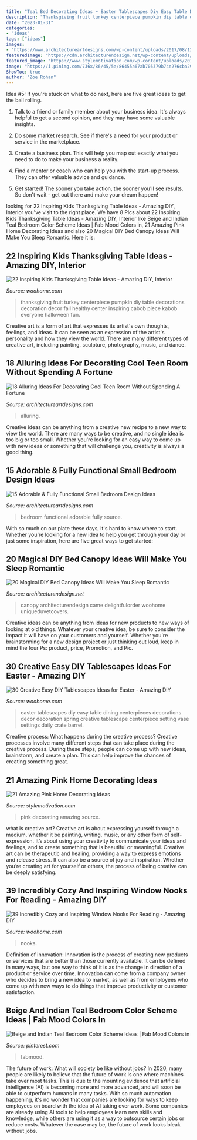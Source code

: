 ```yaml
---
title: "Teal Bed Decorating Ideas ~ Easter Tablescapes Diy Easy Table Dining Centerpieces Decorations Decor Decoration Spring Creative Tablescape Centerpiece Setting Vase Settings Daily Crate Barrel"
description: "Thanksgiving fruit turkey centerpiece pumpkin diy table decorations decoration decor fall healthy center inspiring cabob piece kabob everyone halloween fun"
date: "2023-01-31"
categories:
- "ideas"
tags: ["ideas"]
images:
- "https://www.architectureartdesigns.com/wp-content/uploads/2017/08/12-28.jpg"
featuredImage: "https://cdn.architecturendesign.net/wp-content/uploads/2015/07/AD-DIY-Bed-Canopy-18.jpg"
featured_image: "https://www.stylemotivation.com/wp-content/uploads/2013/08/21-Amazing-Pink-Home-Decorating-Ideas-8.jpg"
image: "https://i.pinimg.com/736x/86/45/5a/86455a67ab705379b74e276cba29737f.jpg"
ShowToc: true
author: "Zoe Rohan"
---
```



Idea #5:
If you're stuck on what to do next, here are five great ideas to get the ball rolling.
1. Talk to a friend or family member about your business idea. It's always helpful to get a second opinion, and they may have some valuable insights.

2. Do some market research. See if there's a need for your product or service in the marketplace.

3. Create a business plan. This will help you map out exactly what you need to do to make your business a reality.

4. Find a mentor or coach who can help you with the start-up process. They can offer valuable advice and guidance.

5. Get started! The sooner you take action, the sooner you'll see results. So don't wait - get out there and make your dream happen!

	

		
looking for 22 Inspiring Kids Thanksgiving Table Ideas - Amazing DIY, Interior you've visit to the right place. We have 8 Pics about 22 Inspiring Kids Thanksgiving Table Ideas - Amazing DIY, Interior like Beige and Indian Teal Bedroom Color Scheme Ideas | Fab Mood Colors in, 21 Amazing Pink Home Decorating Ideas and also 20 Magical DIY Bed Canopy Ideas Will Make You Sleep Romantic. Here it is:
		
    
## 22 Inspiring Kids Thanksgiving Table Ideas - Amazing DIY, Interior

<img loading=lazy src="https://www.woohome.com/wp-content/uploads/2013/11/Inspiring-Thanksgiving-Kids-Tables-4.jpg" onerror="this.onerror=null;this.src='https://tse4.mm.bing.net/th?id=OIP.XKAGHeiCcGiwmYp466UrmgHaLK&amp;pid=15.1';" alt="22 Inspiring Kids Thanksgiving Table Ideas - Amazing DIY, Interior">

_Source: woohome.com_

>thanksgiving fruit turkey centerpiece pumpkin diy table decorations decoration decor fall healthy center inspiring cabob piece kabob everyone halloween fun. 

	

Creative art is a form of art that expresses its artist's own thoughts, feelings, and ideas. It can be seen as an expression of the artist's personality and how they view the world. There are many different types of creative art, including painting, sculpture, photography, music, and dance.

    
## 18 Alluring Ideas For Decorating Cool Teen Room Without Spending A Fortune

<img loading=lazy src="https://www.architectureartdesigns.com/wp-content/uploads/2017/08/12-28.jpg" onerror="this.onerror=null;this.src='https://tse4.mm.bing.net/th?id=OIP.n3JcsMIsoJslgE0tOuo44wHaFw&amp;pid=15.1';" alt="18 Alluring Ideas For Decorating Cool Teen Room Without Spending A Fortune">

_Source: architectureartdesigns.com_

>alluring. 

	

Creative ideas can be anything from a creative new recipe to a new way to view the world. There are many ways to be creative, and no single idea is too big or too small. Whether you're looking for an easy way to come up with new ideas or something that will challenge you, creativity is always a good thing.

    
## 15 Adorable &amp; Fully Functional Small Bedroom Design Ideas

<img loading=lazy src="http://www.architectureartdesigns.com/wp-content/uploads/2015/02/1231.jpg" onerror="this.onerror=null;this.src='https://tse2.mm.bing.net/th?id=OIP.kxWJPXlnqQJ6rkvbXDRtowHaLI&amp;pid=15.1';" alt="15 Adorable &amp; Fully Functional Small Bedroom Design Ideas">

_Source: architectureartdesigns.com_

>bedroom functional adorable fully source. 

	

With so much on our plate these days, it's hard to know where to start. Whether you're looking for a new idea to help you get through your day or just some inspiration, here are five great ways to get started: 

    
## 20 Magical DIY Bed Canopy Ideas Will Make You Sleep Romantic

<img loading=lazy src="https://cdn.architecturendesign.net/wp-content/uploads/2015/07/AD-DIY-Bed-Canopy-18.jpg" onerror="this.onerror=null;this.src='https://tse4.mm.bing.net/th?id=OIP.AKjCfW2kRfPpCNHvgzt2rgHaJ7&amp;pid=15.1';" alt="20 Magical DIY Bed Canopy Ideas Will Make You Sleep Romantic">

_Source: architecturendesign.net_

>canopy architecturendesign came delightfulorder woohome uniqueduvetcovers. 

	

Creative ideas can be anything from ideas for new products to new ways of looking at old things. Whatever your creative idea, be sure to consider the impact it will have on your customers and yourself. Whether you're brainstorming for a new design project or just thinking out loud, keep in mind the four Ps: product, price, Promotion, and Pic.

    
## 30 Creative Easy DIY Tablescapes Ideas For Easter - Amazing DIY

<img loading=lazy src="http://www.woohome.com/wp-content/uploads/2014/04/diy-easter-Tablescapes-13.jpg" onerror="this.onerror=null;this.src='https://tse3.mm.bing.net/th?id=OIP.gSN3KHu17zDZt3wIdq0uhQHaLK&amp;pid=15.1';" alt="30 Creative Easy DIY Tablescapes Ideas for Easter - Amazing DIY">

_Source: woohome.com_

>easter tablescapes diy easy table dining centerpieces decorations decor decoration spring creative tablescape centerpiece setting vase settings daily crate barrel. 

	

Creative process: What happens during the creative process?
Creative processes involve many different steps that can take place during the creative process. During these steps, people can come up with new ideas, brainstorm, and create a plan. This can help improve the chances of creating something great.

    
## 21 Amazing Pink Home Decorating Ideas

<img loading=lazy src="https://www.stylemotivation.com/wp-content/uploads/2013/08/21-Amazing-Pink-Home-Decorating-Ideas-8.jpg" onerror="this.onerror=null;this.src='https://tse1.mm.bing.net/th?id=OIP.FHznVK6I1NKlpMqevhX4SwHaJy&amp;pid=15.1';" alt="21 Amazing Pink Home Decorating Ideas">

_Source: stylemotivation.com_

>pink decorating amazing source. 

	

what is creative art?
Creative art is about expressing yourself through a medium, whether it be painting, writing, music, or any other form of self-expression. It’s about using your creativity to communicate your ideas and feelings, and to create something that is beautiful or meaningful.
Creative art can be therapeutic and healing, providing a way to express emotions and release stress. It can also be a source of joy and inspiration. Whether you’re creating art for yourself or others, the process of being creative can be deeply satisfying.

    
## 39 Incredibly Cozy And Inspiring Window Nooks For Reading - Amazing DIY

<img loading=lazy src="https://www.woohome.com/wp-content/uploads/2013/10/Inspiring-Window-Reading-Nook-20.jpg" onerror="this.onerror=null;this.src='https://tse1.mm.bing.net/th?id=OIP.CBXTc2XpnrEMKkF3laQtxAHaKN&amp;pid=15.1';" alt="39 Incredibly Cozy and Inspiring Window Nooks For Reading - Amazing DIY">

_Source: woohome.com_

>nooks. 

	

Definition of innovation:
Innovation is the process of creating new products or services that are better than those currently available. It can be defined in many ways, but one way to think of it is as the change in direction of a product or service over time. Innovation can come from a company owner who decides to bring a new idea to market, as well as from employees who come up with new ways to do things that improve productivity or customer satisfaction.

    
## Beige And Indian Teal Bedroom Color Scheme Ideas | Fab Mood Colors In

<img loading=lazy src="https://i.pinimg.com/736x/86/45/5a/86455a67ab705379b74e276cba29737f.jpg" onerror="this.onerror=null;this.src='https://tse4.mm.bing.net/th?id=OIP.HDscvXzgE-hE1W-bhvOr3QHaN2&amp;pid=15.1';" alt="Beige and Indian Teal Bedroom Color Scheme Ideas | Fab Mood Colors in">

_Source: pinterest.com_

>fabmood. 

	

The future of work: What will society be like without jobs?
In 2020, many people are likely to believe that the future of work is one where machines take over most tasks. This is due to the mounting evidence that artificial intelligence (AI) is becoming more and more advanced, and will soon be able to outperform humans in many tasks. With so much automation happening, it's no wonder that companies are looking for ways to keep employees on board with the idea of AI taking over work. Some companies are already using AI tools to help employees learn new skills and knowledge, while others are using it as a way to outsource certain jobs or reduce costs. Whatever the case may be, the future of work looks bleak without jobs.

